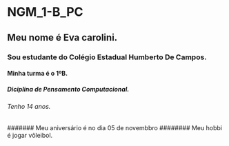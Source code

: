 # NGM_1-B_PC
## Meu nome é Eva carolini.
### Sou estudante do Colégio Estadual Humberto De Campos.
#### Minha turma é o 1ºB.
##### _Diciplina de Pensamento Computacional_.
###### Tenho 14 anos.
####### Meu aniversário é no dia 05 de novembbro
######## Meu hobbi é jogar vôleibol.
